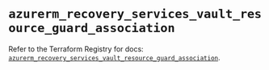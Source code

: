 # `azurerm_recovery_services_vault_resource_guard_association`

Refer to the Terraform Registry for docs: [`azurerm_recovery_services_vault_resource_guard_association`](https://registry.terraform.io/providers/hashicorp/azurerm/3.107.0/docs/resources/recovery_services_vault_resource_guard_association).

